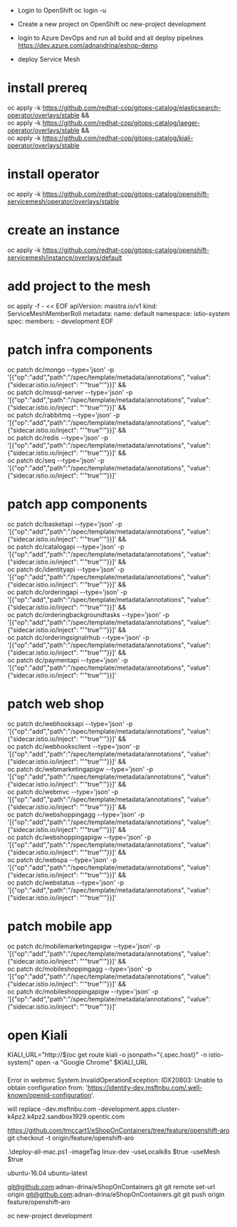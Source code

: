- Login to OpenShift
oc login -u 

- Create a new project on OpenShift
oc new-project development

- login to Azure DevOps and run all build and all deploy pipelines
https://dev.azure.com/adnandrina/eshop-demo

- deploy Service Mesh
# install prereq
oc apply -k https://github.com/redhat-cop/gitops-catalog/elasticsearch-operator/overlays/stable &&\
oc apply -k https://github.com/redhat-cop/gitops-catalog/jaeger-operator/overlays/stable &&\
oc apply -k https://github.com/redhat-cop/gitops-catalog/kiali-operator/overlays/stable
# install operator
oc apply -k https://github.com/redhat-cop/gitops-catalog/openshift-servicemesh/operator/overlays/stable
# create an instance
oc apply -k https://github.com/redhat-cop/gitops-catalog/openshift-servicemesh/instance/overlays/default
# add project to the mesh
oc apply -f - << EOF
apiVersion: maistra.io/v1
kind: ServiceMeshMemberRoll
metadata:
  name: default
  namespace: istio-system
spec:
  members:
    - development
EOF

# patch infra components
oc patch dc/mongo --type='json' -p '[{"op":"add","path":"/spec/template/metadata/annotations", "value": {"sidecar.istio.io/inject": "'"true"'"}}]' && \
oc patch dc/mssql-server --type='json' -p '[{"op":"add","path":"/spec/template/metadata/annotations", "value": {"sidecar.istio.io/inject": "'"true"'"}}]' && \
oc patch dc/rabbitmq --type='json' -p '[{"op":"add","path":"/spec/template/metadata/annotations", "value": {"sidecar.istio.io/inject": "'"true"'"}}]' && \
oc patch dc/redis --type='json' -p '[{"op":"add","path":"/spec/template/metadata/annotations", "value": {"sidecar.istio.io/inject": "'"true"'"}}]' && \
oc patch dc/seq --type='json' -p '[{"op":"add","path":"/spec/template/metadata/annotations", "value": {"sidecar.istio.io/inject": "'"true"'"}}]'
# patch app components
oc patch dc/basketapi --type='json' -p '[{"op":"add","path":"/spec/template/metadata/annotations", "value": {"sidecar.istio.io/inject": "'"true"'"}}]' && \
oc patch dc/catalogapi --type='json' -p '[{"op":"add","path":"/spec/template/metadata/annotations", "value": {"sidecar.istio.io/inject": "'"true"'"}}]' && \
oc patch dc/identityapi --type='json' -p '[{"op":"add","path":"/spec/template/metadata/annotations", "value": {"sidecar.istio.io/inject": "'"true"'"}}]' && \
oc patch dc/orderingapi --type='json' -p '[{"op":"add","path":"/spec/template/metadata/annotations", "value": {"sidecar.istio.io/inject": "'"true"'"}}]' && \
oc patch dc/orderingbackgroundtasks --type='json' -p '[{"op":"add","path":"/spec/template/metadata/annotations", "value": {"sidecar.istio.io/inject": "'"true"'"}}]' && \
oc patch dc/orderingsignalrhub --type='json' -p '[{"op":"add","path":"/spec/template/metadata/annotations", "value": {"sidecar.istio.io/inject": "'"true"'"}}]' && \
oc patch dc/paymentapi --type='json' -p '[{"op":"add","path":"/spec/template/metadata/annotations", "value": {"sidecar.istio.io/inject": "'"true"'"}}]'
# patch web shop
oc patch dc/webhooksapi --type='json' -p '[{"op":"add","path":"/spec/template/metadata/annotations", "value": {"sidecar.istio.io/inject": "'"true"'"}}]' && \
oc patch dc/webhooksclient --type='json' -p '[{"op":"add","path":"/spec/template/metadata/annotations", "value": {"sidecar.istio.io/inject": "'"true"'"}}]' && \
oc patch dc/webmarketingapigw --type='json' -p '[{"op":"add","path":"/spec/template/metadata/annotations", "value": {"sidecar.istio.io/inject": "'"true"'"}}]' && \
oc patch dc/webmvc --type='json' -p '[{"op":"add","path":"/spec/template/metadata/annotations", "value": {"sidecar.istio.io/inject": "'"true"'"}}]' && \
oc patch dc/webshoppingagg --type='json' -p '[{"op":"add","path":"/spec/template/metadata/annotations", "value": {"sidecar.istio.io/inject": "'"true"'"}}]' && \
oc patch dc/webshoppingapigw --type='json' -p '[{"op":"add","path":"/spec/template/metadata/annotations", "value": {"sidecar.istio.io/inject": "'"true"'"}}]' && \
oc patch dc/webspa --type='json' -p '[{"op":"add","path":"/spec/template/metadata/annotations", "value": {"sidecar.istio.io/inject": "'"true"'"}}]' && \
oc patch dc/webstatus --type='json' -p '[{"op":"add","path":"/spec/template/metadata/annotations", "value": {"sidecar.istio.io/inject": "'"true"'"}}]'
# patch mobile app
oc patch dc/mobilemarketingapigw --type='json' -p '[{"op":"add","path":"/spec/template/metadata/annotations", "value": {"sidecar.istio.io/inject": "'"true"'"}}]' && \
oc patch dc/mobileshoppingagg --type='json' -p '[{"op":"add","path":"/spec/template/metadata/annotations", "value": {"sidecar.istio.io/inject": "'"true"'"}}]' && \
oc patch dc/mobileshoppingapigw --type='json' -p '[{"op":"add","path":"/spec/template/metadata/annotations", "value": {"sidecar.istio.io/inject": "'"true"'"}}]'

# open Kiali
KIALI_URL="http://$(oc get route kiali -o jsonpath="{.spec.host}" -n istio-system)"
open -a "Google Chrome" $KIALI_URL


###
Error in webmvc
System.InvalidOperationException: IDX20803: Unable to obtain configuration from: 'https://identity-dev.msftnbu.com/.well-known/openid-configuration'.

will replace
-dev.msftnbu.com
-development.apps.cluster-k4pz2.k4pz2.sandbox1929.opentlc.com

https://github.com/tmccart1/eShopOnContainers/tree/feature/openshift-aro
git checkout -t origin/feature/openshift-aro

.\deploy-all-mac.ps1 -imageTag linux-dev -useLocalk8s $true -useMesh $true

ubuntu-16.04
ubuntu-latest

git@github.com:adnan-drina/eShopOnContainers.git
git remote set-url origin git@github.com:adnan-drina/eShopOnContainers.git
git push origin feature/openshift-aro

oc new-project development



